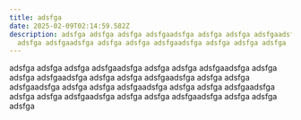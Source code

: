 ```yaml
---
title: adsfga
date: 2025-02-09T02:14:59.582Z
description: adsfga adsfga adsfga adsfgaadsfga adsfga adsfga adsfgaadsfga adsfga
  adsfga adsfgaadsfga adsfga adsfga adsfgaadsfga adsfga adsfga adsfga
---
```

adsfga adsfga adsfga adsfgaadsfga adsfga adsfga adsfgaadsfga adsfga adsfga adsfgaadsfga adsfga adsfga adsfgaadsfga adsfga adsfga adsfgaadsfga adsfga adsfga adsfgaadsfga adsfga adsfga adsfgaadsfga adsfga adsfga adsfgaadsfga adsfga adsfga adsfgaadsfga adsfga adsfga adsfga